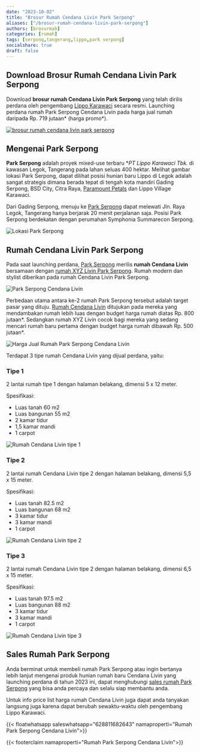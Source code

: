 ```yaml
---
date: "2023-10-02"
title: "Brosur Rumah Cendana Livin Park Serpong"
aliases: ["/brosur-rumah-cendana-livin-park-serpong"]
authors: [brosurmah]
categories: [rumah]
tags: [serpong,tangerang,lippo,park serpong]
socialshare: true
draft: false
---
```


## Download Brosur Rumah Cendana Livin Park Serpong
Download **brosur rumah Cendana Livin Park Serpong** yang telah dirilis perdana oleh pengembang [Lippo Karawaci](https://www.lippokarawaci.co.id//#?) secara resmi. Launching perdana rumah Park Serpong Cendana Livin pada harga jual rumah daripada Rp. 719 jutaan* (harga promo*).

[![brosur rumah cendana livin park serpong](brosur-rumah-cendana-livin-park-serpong.webp)](https://drive.google.com/drive/folders/1c92YiYnK3lS98-dH6GFhrLri0ZSx_w5G?usp=drive_link#?)

## Mengenai Park Serpong
**Park Serpong** adalah proyek mixed-use terbaru **PT Lippo Karawaci Tbk.* di kawasan Legok, Tangerang pada lahan seluas 400 hektar. Melihat gambar lokasi Park Serpong, dapat dilihat posisi hunian baru Lippo di Legok adalah sangat strategis dimana berada tepat di tengah kota mandiri Gading Serpong, BSD City, Citra Raya, [Paramount Petals](https://paramount-petal.com) dan Lippo Village Karawaci.

Dari Gading Serpong, menuju ke [Park Serpong](https://investproperti.com/park-serpong-perumahan-baru-lippo-rp-400-jutaan/) dapat melewati Jln. Raya Legok, Tangerang hanya berjarak 20 menit perjalanan saja. Posisi Park Serpong berdekatan dengan perumahan Symphonia Summarecon Serpong.

![Lokasi Park Serpong](lokasi-park-serpong.webp)

## Rumah Cendana Livin Park Serpong

Pada saat launching perdana, [Park Serpong](https://park-serpong.id) merilis **rumah Cendana Livin** bersamaan dengan [rumah XYZ Livin Park Serpong](/docs/xyz-livin-park-serpong/). Rumah modern dan stylist diberikan pada rumah Cendana Livin Park Serpong.

![Park Serpong Cendana Livin](rumah-cendana-livin-park-serpong.webp)

Perbedaan utama antara ke-2 rumah Park Serpong tersebut adalah target pasar yang dituju. [Rumah Cendana Livin](https://park-serpong.id/portfolio/cendana-livin-park-serpong/) ditujukan pada mereka yang mendambakan rumah lebih luas dengan budget harga rumah diatas Rp. 800 jutaan*. Sedangkan rumah XYZ Livin cocok bagi mereka yang sedang mencari rumah baru pertama dengan budget harga rumah dibawah Rp. 500 jutaan*.

![Harga Jual Rumah Park Serpong Cendana Livin](harga-jual-rumah-cendana-livin-park-serpong.webp)

Terdapat 3 tipe rumah Cendana Livin yang dijual perdana, yaitu:

### Tipe 1
2 lantai rumah tipe 1 dengan halaman belakang, dimensi 5 x 12 meter.

Spesifikasi:
- Luas tanah 60 m2
- Luas bangunan 55 m2
- 2 kamar tidur
- 1,5 kamar mandi
- 1 carpot

![Rumah Cendana Livin tipe 1](denah-rumah-cendana-livin-park-serpong-tipe-1.webp)

### Tipe 2
2 lantai rumah Cendana Livin tipe 2 dengan halaman belakang, dimensi 5,5 x 15 meter.

Spesifikasi:
- Luas tanah 82.5 m2
- Luas bangunan 68 m2
- 3 kamar tidur
- 3 kamar mandi
- 1 carpot

![Rumah Cendana Livin tipe 2](denah-rumah-cendana-livin-park-serpong-tipe-2.webp)

### Tipe 3
2 lantai rumah Cendana Livin tipe 2 dengan halaman belakang, dimensi 6,5 x 15 meter.

Spesifikasi:
- Luas tanah 97.5 m2
- Luas bangunan 88 m2
- 3 kamar tidur
- 3 kamar mandi
- 1 carpot

![Rumah Cendana Livin tipe 3](denah-rumah-cendana-livin-park-serpong-tipe-3.webp)

## Sales Rumah Park Serpong
Anda berminat untuk membeli rumah Park Serpong atau ingin bertanya lebih lanjut mengenai produk hunian rumah baru Cendana Livin yang launching perdana di tahun 2023 ini, dapat menghubungi [sales rumah Park Serpong](https://park-serpong.id/hubungi-kami/) yang bisa anda percaya dan selalu siap membantu anda.

Untuk info price list harga rumah Cendana Livin juga dapat anda tanyakan langsung juga karena dapat berubah sewaktu-waktu oleh pengembang Lippo Karawaci.

{{< floatwhatsapp saleswhatsapp="628811682643" namaproperti="Rumah Park Serpong Cendana Livin">}}

{{< footerclaim namaproperti="Rumah Park Serpong Cendana Livin">}}